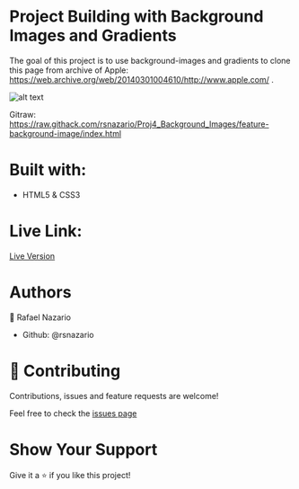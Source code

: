 # Project Building with Background Images and Gradients

The goal of this project is to use background-images and gradients to clone this page from archive of Apple: https://web.archive.org/web/20140301004610/http://www.apple.com/ .


![alt text](https://cdn.mathpix.com/snip/images/elwx3YCNCNXHFrNwvmc1jU7lBtK4AaWPyAdQM7pTx-s.original.fullsize.png)

Gitraw: https://raw.githack.com/rsnazario/Proj4_Background_Images/feature-background-image/index.html

# Built with: 
- HTML5 & CSS3  

# Live Link:
[Live Version](https://raw.githack.com/rsnazario/Proj4_Background_Images/feature-background-image/index.html)

# Authors
:bust_in_silhouette: Rafael Nazario
  - Github: @rsnazario
 
# :handshake: Contributing

Contributions, issues and feature requests are welcome!

Feel free to check the [issues page](https://github.com/rsnazario/Proj4_Background_Images/issues)

# Show Your Support

Give it a :star: if you like this project!
